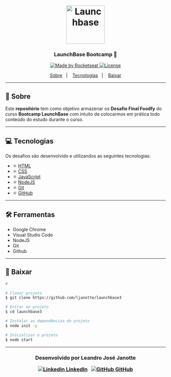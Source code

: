 <h1 align="center">
    <img alt="Launchbase" src="https://storage.googleapis.com/golden-wind/bootcamp-launchbase/logo.png" width="120px" />
</h1>

<h3 align="center">
  LaunchBase Bootcamp 🚀
</h3>

<p align="center">

  <a href="https://rocketseat.com.br">
    <img alt="Made by Rocketseat" src="https://img.shields.io/badge/made%20by-Rocketseat-%23F8952D">
  </a>

  <a href="LICENSE" >
    <img alt="License" src="https://img.shields.io/badge/license-MIT-%23F8952D">
  </a>

</p>

<p align="center">
  <a href="#memorando-Sobre">Sobre</a>&nbsp;&nbsp;&nbsp;|&nbsp;&nbsp;&nbsp;
  <a href="#laptop-tecnologias">Tecnologias</a>&nbsp;&nbsp;&nbsp;|&nbsp;&nbsp;&nbsp;
  <a href="#disquete-baixar">Baixar</a>
</p>

---

## 📝 Sobre 

Este **repositório** tem como objetivo armazenar os **Desafio Final Foodfy** do curso **Bootcamp LaunchBase** com intuito de colocarmos em prática todo conteúdo do estudo durante o curso.

---

## 💻 Tecnologias 

Os desafios são desenvolvido e utilizandos as seguintes tecnologias:

- ⚛️ [HTML](https://developer.mozilla.org/pt-BR/docs/Web/HTML)
- ⚛️ [CSS](https://developer.mozilla.org/pt-BR/docs/Web/CSS)
- ⚛️ [JavaScript](https://developer.mozilla.org/pt-BR/docs/Web/JavaScript)
- ⚛️ [NodeJS](https://nodejs.org/en/)
- ⚛️ [Git](https://git-scm.com/)
- ⚛️ [GitHub](https://github.com/)

---

## 🛠 Ferramentas

-  Google Chrome
- Visual Studio Code
- NodeJS
- Git
- Github

---

## 💾 Baixar

```bash
# 

# Clonar projeto
$ git clone https://github.com/ljanotte/launchbase3

# Entrar no projeto
$ cd launchbase3

# Instalar as dependências do projeto
$ node init -y

# Inicializar o projeto
$ node start
```
---
<h3 align="center">

  Desenvolvido por Leandro José Janotte
  <br/>
  
  <a align="center">
   
   [![Linkedin](https://i.stack.imgur.com/gVE0j.png) LinkedIn](https://www.linkedin.com/in/leandrojanotte/)
&nbsp;
  [![GitHub](https://i.stack.imgur.com/tskMh.png) GitHub](https://github.com/ljanotte)
  </a>
</h3>
